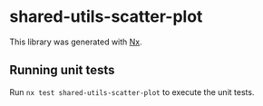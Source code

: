 # shared-utils-scatter-plot

This library was generated with [Nx](https://nx.dev).

## Running unit tests

Run `nx test shared-utils-scatter-plot` to execute the unit tests.

